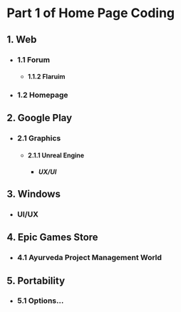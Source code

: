 # Part 1 of Home Page Coding

## 1. Web
- ### 1.1 Forum
  - #### 1.1.2 Flaruim
- ### 1.2 Homepage

## 2. Google Play
- ### 2.1 Graphics
  - #### 2.1.1 Unreal Engine
    - ##### UX/UI

## 3. Windows
- ### UI/UX

## 4. Epic Games Store
- ### 4.1 Ayurveda Project Management World

## 5. Portability
- ### 5.1 Options...
